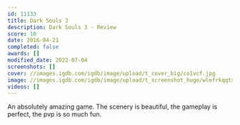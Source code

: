 ```yaml
---
id: 11133
title: Dark Souls 3
description: Dark Souls 3 - Review
score: 10
date: 2016-04-21
completed: false
awards: []
modified_date: 2022-07-04
screenshots: []
cover: //images.igdb.com/igdb/image/upload/t_cover_big/co1vcf.jpg
image: //images.igdb.com/igdb/image/upload/t_screenshot_huge/wlefrkqqtxge3lo81cis.jpg
videos: []
---
```

An absolutely amazing game. The scenery is beautiful, the gameplay is perfect, the pvp is so much fun.